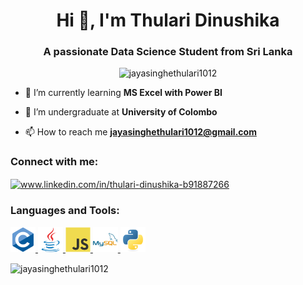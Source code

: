 <h1 align="center">Hi 👋, I'm Thulari Dinushika</h1>
<h3 align="center">A passionate Data Science Student from Sri Lanka</h3>

<p align="center"> <img src="https://komarev.com/ghpvc/?username=jayasinghethulari1012&label=Profile%20views&color=0e75b6&style=flat" alt="jayasinghethulari1012" /> </p>

- 🌱 I’m currently learning **MS Excel with Power BI**

- 🤝 I’m undergraduate at **University of Colombo**

- 📫 How to reach me **jayasinghethulari1012@gmail.com**

<h3 align="left">Connect with me:</h3>
<p align="left">
<a href="https://linkedin.com/in/www.linkedin.com/in/thulari-dinushika-b91887266" target="blank"><img align="center" src="https://raw.githubusercontent.com/rahuldkjain/github-profile-readme-generator/master/src/images/icons/Social/linked-in-alt.svg" alt="www.linkedin.com/in/thulari-dinushika-b91887266" height="30" width="40" /></a>
</p>

<h3 align="left">Languages and Tools:</h3>
<p align="left"> <a href="https://www.cprogramming.com/" target="_blank" rel="noreferrer"> <img src="https://raw.githubusercontent.com/devicons/devicon/master/icons/c/c-original.svg" alt="c" width="40" height="40"/> </a> <a href="https://www.java.com" target="_blank" rel="noreferrer"> <img src="https://raw.githubusercontent.com/devicons/devicon/master/icons/java/java-original.svg" alt="java" width="40" height="40"/> </a> <a href="https://developer.mozilla.org/en-US/docs/Web/JavaScript" target="_blank" rel="noreferrer"> <img src="https://raw.githubusercontent.com/devicons/devicon/master/icons/javascript/javascript-original.svg" alt="javascript" width="40" height="40"/> </a> <a href="https://www.mysql.com/" target="_blank" rel="noreferrer"> <img src="https://raw.githubusercontent.com/devicons/devicon/master/icons/mysql/mysql-original-wordmark.svg" alt="mysql" width="40" height="40"/> </a> <a href="https://www.python.org" target="_blank" rel="noreferrer"> <img src="https://raw.githubusercontent.com/devicons/devicon/master/icons/python/python-original.svg" alt="python" width="40" height="40"/> </a> </p>

<p><img align="center" src="https://github-readme-stats.vercel.app/api/top-langs?username=jayasinghethulari1012&show_icons=true&locale=en&layout=compact" alt="jayasinghethulari1012" /></p>
